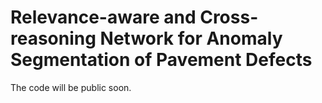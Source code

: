 # Relevance-aware and Cross-reasoning Network for Anomaly Segmentation of Pavement Defects
The code will be public soon.

